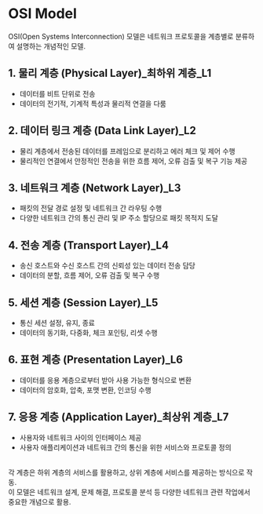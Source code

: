 # OSI Model

OSI(Open Systems Interconnection) 모델은 네트워크 프로토콜을 계층별로 분류하여 설명하는 개념적인 모델.

## 1. 물리 계층 (Physical Layer)_최하위 계층_L1
- 데이터를 비트 단위로 전송
- 데이터의 전기적, 기계적 특성과 물리적 연결을 다룸

## 2. 데이터 링크 계층 (Data Link Layer)_L2
- 물리 계층에서 전송된 데이터를 프레임으로 분리하고 에러 체크 및 제어 수행
- 물리적인 연결에서 안정적인 전송을 위한 흐름 제어, 오류 검출 및 복구 기능 제공

## 3. 네트워크 계층 (Network Layer)_L3
- 패킷의 전달 경로 설정 및 네트워크 간 라우팅 수행
- 다양한 네트워크 간의 통신 관리 및 IP 주소 할당으로 패킷 목적지 도달

## 4. 전송 계층 (Transport Layer)_L4
- 송신 호스트와 수신 호스트 간의 신뢰성 있는 데이터 전송 담당
- 데이터의 분할, 흐름 제어, 오류 검출 및 복구 수행

## 5. 세션 계층 (Session Layer)_L5
- 통신 세션 설정, 유지, 종료
- 데이터의 동기화, 다중화, 체크 포인팅, 리셋 수행

## 6. 표현 계층 (Presentation Layer)_L6
- 데이터를 응용 계층으로부터 받아 사용 가능한 형식으로 변환
- 데이터의 암호화, 압축, 포맷 변환, 인코딩 수행

## 7. 응용 계층 (Application Layer)_최상위 계층_L7
- 사용자와 네트워크 사이의 인터페이스 제공
- 사용자 애플리케이션과 네트워크 간의 통신을 위한 서비스와 프로토콜 정의

<br>
각 계층은 하위 계층의 서비스를 활용하고, 상위 계층에 서비스를 제공하는 방식으로 작동.<br> 이 모델은 네트워크 설계, 문제 해결, 프로토콜 분석 등 다양한 네트워크 관련 작업에서 중요한 개념으로 활용.
